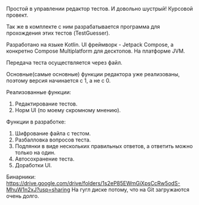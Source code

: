 Простой в управлении редактор тестов. И довольно шустрый!
Курсовой провект.

Так же в комплекте с ним разрабатывается программа для прохождения этих тестов (TestGuesser).

Разработано на языке Kotlin.
UI фреймворк - Jetpack Compose, а конкретно Compose Multiplatform для десктопов.
На платформе JVM.

Передача теста осуществляется через файл.

Основные(самые основные) функции редактора уже реализованы, поэтому версия начинается с 1, а не с 0.

Реализованные функции:
1. Редактирование тестов.
2. Норм UI (по моему скромному мнению).

Функции в разработке:
1. Шифрование файла с тестом.
2. Разбалловка вопросов теста.
3. Подлянки в виде нескольких правильных ответов, а ответить можно только на один.
4. Автосохранение теста.
5. Доработки UI.

Бинарники: https://drive.google.com/drive/folders/1s2eP85EWmGiXpsCcRw5odS-MhuW1n2xJ?usp=sharing
На гугл диске потому, что на Git загружаются очень долго.
